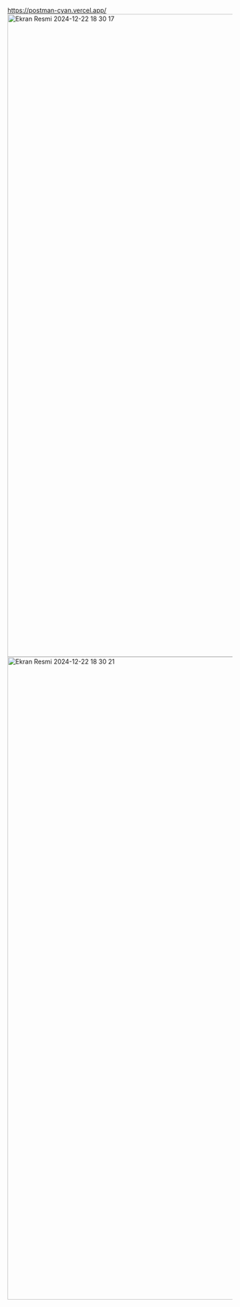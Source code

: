 https://postman-cyan.vercel.app/
<img width="1440" alt="Ekran Resmi 2024-12-22 18 30 17" src="https://github.com/user-attachments/assets/1108513d-51e4-4238-9a1a-09cd3da6d5ce" />
<img width="1440" alt="Ekran Resmi 2024-12-22 18 30 21" src="https://github.com/user-attachments/assets/86f61f65-c91d-49f3-ac6a-4c24eaca8069" />
